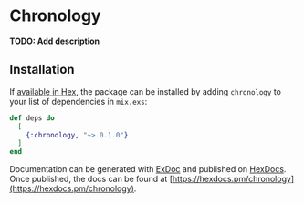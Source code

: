 # Chronology

**TODO: Add description**

## Installation

If [available in Hex](https://hex.pm/docs/publish), the package can be installed
by adding `chronology` to your list of dependencies in `mix.exs`:

```elixir
def deps do
  [
    {:chronology, "~> 0.1.0"}
  ]
end
```

Documentation can be generated with [ExDoc](https://github.com/elixir-lang/ex_doc)
and published on [HexDocs](https://hexdocs.pm). Once published, the docs can
be found at [https://hexdocs.pm/chronology](https://hexdocs.pm/chronology).

